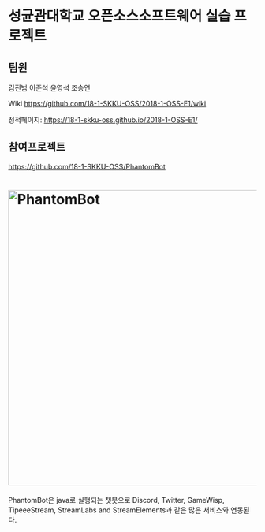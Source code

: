 # 성균관대학교 오픈소스소프트웨어 실습 프로젝트


## 팀원 
김진범
이준석
윤영석
조승연



Wiki https://github.com/18-1-SKKU-OSS/2018-1-OSS-E1/wiki


정적페이지: https://18-1-skku-oss.github.io/2018-1-OSS-E1/


## 참여프로젝트
https://github.com/18-1-SKKU-OSS/PhantomBot

# <img alt="PhantomBot" src="https://i.zelakto.tv/images/bN4H.png" width="600px"/>
PhantomBot은 java로 실행되는 챗봇으로  Discord, Twitter, GameWisp, TipeeeStream, StreamLabs and StreamElements과 같은 많은 서비스와 연동된다.
